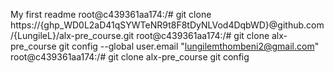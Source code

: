 My first readme
root@c439361aa174:/# git clone https://{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}@github.com/{LungileL}/alx-pre_course.git
root@c439361aa174:/# git clone alx-pre_course git config --global user.email "lungilemthombeni2@gmail.com"
root@c439361aa174:/# git clone alx-pre_course git config 
